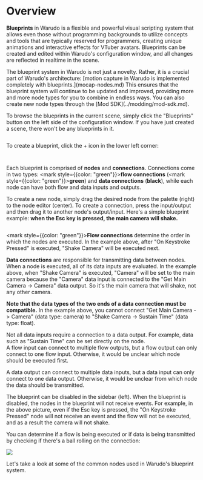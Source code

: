 # Overview

**Blueprints** in Warudo is a flexible and powerful visual scripting system that allows even those without programming backgrounds to utilize concepts and tools that are typically reserved for programmers, creating unique animations and interactive effects for VTuber avatars. Blueprints can be created and edited within Warudo's configuration window, and all changes are reflected in realtime in the scene.

<div className="hint hint-success">
The blueprint system in Warudo is not just a novelty. Rather, it is a crucial part of Warudo's architecture: [motion capture in Warudo is implemented completely with blueprints.](mocap-nodes.md) This ensures that the blueprint system will continue to be updated and improved, providing more and more node types for you to combine in endless ways. You can also create new node types through the [Mod SDK](../modding/mod-sdk.md).
</div>

To browse the blueprints in the current scene, simply click the "Blueprints" button on the left side of the configuration window. If you have just created a scene, there won't be any blueprints in it.

<figure><img src="/images/image(5)(1).jpg" alt="" /><figcaption></figcaption></figure>

To create a blueprint, click the + icon in the lower left corner:

<figure><img src="/images/image(7)(1)(3).jpg" alt="" /><figcaption></figcaption></figure>

<figure><img src="/images/image(4)(1)(5).jpg" alt="" /><figcaption></figcaption></figure>

Each blueprint is comprised of **nodes** and **connections**. Connections come in two types: <mark style={{color: "green"}}>**flow connections**</mark> (<mark style={{color: "green"}}>**green**</mark>) and **data connections** (**black**), while each node can have both flow and data inputs and outputs.

To create a new node, simply drag the desired node from the palette (right) to the node editor (center). To create a connection, press the input/output and then drag it to another node's output/input. Here's a simple blueprint example: **when the Esc key is pressed, the main camera will shake.**

<figure><img src="/images/image(2)(1)(1).jpg" alt="" /><figcaption></figcaption></figure>

<mark style={{color: "green"}}>**Flow connections**</mark> determine the order in which the nodes are executed. In the example above, after "On Keystroke Pressed" is executed, "Shake Camera" will be executed next.

**Data connections** are responsible for transmitting data between nodes. When a node is executed, all of its data inputs are evaluated. In the example above, when "Shake Camera" is executed, "Camera" will be set to the main camera because the "Camera" data input is connected to the "Get Main Camera -> Camera" data output. So it's the main camera that will shake, not any other camera.

**Note that the data types of the two ends of a data connection must be compatible.** In the example above, you cannot connect "Get Main Camera -> Camera" (data type: camera) to "Shake Camera -> Sustain Time" (data type: float).

<div className="hint hint-success">
Not all data inputs require a connection to a data output. For example, data such as "Sustain Time" can be set directly on the node.
</div>

<div className="hint hint-info">
A flow input can connect to multiple flow outputs, but a flow output can only connect to one flow input. Otherwise, it would be unclear which node should be executed first.&#x20;

A data output can connect to multiple data inputs, but a data input can only connect to one data output. Otherwise, it would be unclear from which node the data should be transmitted.
</div>

The blueprint can be disabled in the sidebar (left). When the blueprint is disabled, the nodes in the blueprint will not receive events. For example, in the above picture, even if the Esc key is pressed, the "On Keystroke Pressed" node will not receive an event and the flow will not be executed, and as a result the camera will not shake.

<div className="hint hint-info">
You can determine if a flow is being executed or if data is being transmitted by checking if there's a ball rolling on the connection:

![](</images/image(6)(4).jpg>)
</div>

Let's take a look at some of the common nodes used in Warudo's blueprint system.
